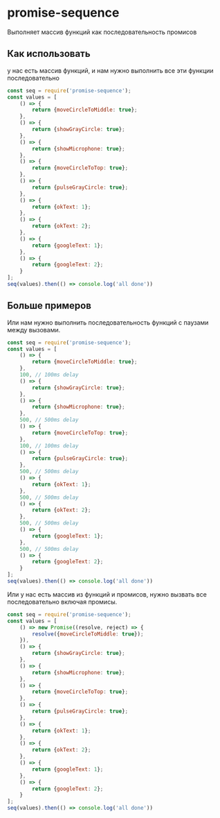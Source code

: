 # promise-sequence
Выполняет массив функций как последовательность промисов


## Как использовать
у нас есть массив функций, и нам нужно выполнить все эти функции последовательно
```js
const seq = require('promise-sequence');
const values = [
    () => {
        return {moveCircleToMiddle: true};
    },
    () => {
        return {showGrayCircle: true};
    },
    () => {
        return {showMicrophone: true};
    },
    () => {
        return {moveCircleToTop: true};
    },
    () => {
        return {pulseGrayCircle: true};
    },
    () => {
        return {okText: 1};
    },
    () => {
        return {okText: 2};
    },
    () => {
        return {googleText: 1};
    },
    () => {
        return {googleText: 2};
    }
];
seq(values).then(() => console.log('all done'))
```

## Больше примеров
Или нам нужно выполнить последовательность функций с паузами между вызовами.

```js
const seq = require('promise-sequence');
const values = [
    () => {
        return {moveCircleToMiddle: true};
    },
    100, // 100ms delay
    () => {
        return {showGrayCircle: true};
    },
    () => {
        return {showMicrophone: true};
    },
    500, // 500ms delay
    () => {
        return {moveCircleToTop: true};
    },
    100, // 100ms delay
    () => {
        return {pulseGrayCircle: true};
    },
    500, // 500ms delay
    () => {
        return {okText: 1};
    },
    500, // 500ms delay
    () => {
        return {okText: 2};
    },
    500, // 500ms delay
    () => {
        return {googleText: 1};
    },
    500, // 500ms delay
    () => {
        return {googleText: 2};
    }
];
seq(values).then(() => console.log('all done'))
```

Или у нас есть массив из функций и промисов, нужно вызвать все последовательно включая промисы.

```js
const seq = require('promise-sequence');
const values = [
    () => new Promise((resolve, reject) => {
        resolve({moveCircleToMiddle: true});
    }),
    () => {
        return {showGrayCircle: true};
    },
    () => {
        return {showMicrophone: true};
    },
    () => {
        return {moveCircleToTop: true};
    },
    () => {
        return {pulseGrayCircle: true};
    },
    () => {
        return {okText: 1};
    },
    () => {
        return {okText: 2};
    },
    () => {
        return {googleText: 1};
    },
    () => {
        return {googleText: 2};
    }
];
seq(values).then(() => console.log('all done'))
```
